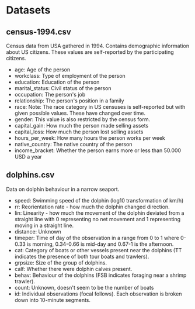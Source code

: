 # Datasets

## census-1994.csv
Census data from USA gathered in 1994. Contains demographic information
about US citizens. These values are self-reported by the participating
citizens.

- age: Age of the person
- workclass: Type of employment of the person
- education: Education of the person
- marital_status: Civil status of the person
- occupation: The person's job
- relationship: The person's position in a family
- race: Note: The race category in US censuses is self-reported but with
  given possible values. These have changed over time.
- gender: This value is also restricted by the census form.
- capital_gain: How much the person made selling assets
- capital_loss: How much the person lost selling assets
- hours_per_week: How many hours the person works per week
- native_country: The native country of the person
- income_bracket: Whether the person earns more or less than 50.000 USD
  a year


## dolphins.csv
Data on dolphin behaviour in a narrow seaport.

- speed: Swimming speed of the dolphin (log10 transformation of km/h)
- rr: Reorientation rate - how much the dolphin changed
  direction.
- lin: Linearity - how much the movement of the dolphin deviated from a
  straight line with 0 representing no net movement and 1 representing moving in a straight line.
- distance: Unknown
- timeper: Time of day of the observation in a range from 0 to 1 where
  0-0.33 is morning, 0.34-0.66 is mid-day and 0.67-1 is the afternoon.
- cat: Category of boats or other vessels present near the dolphins (TT
  indicates the presence of both tour boats and trawlers).
- grpsize: Size of the group of dolphins.
- calf: Whether there were dolphin calves present.
- behav: Behaviour of the dolphins (FSB indicates foraging near a shrimp
  trawler).
- count: Unknown, doesn't seem to be the number of boats
- id: Individual observations (focal follows). Each observation is
  broken down into 10-minute segments.
